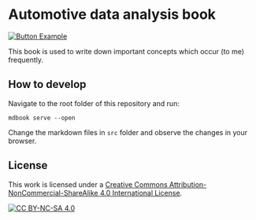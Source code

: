 # Automotive data analysis book

[![Button Example]][Link]

[Button Example]: https://img.shields.io/badge/Read_Here!-37a779?style=for-the-badge

[Link]: https://kopytjuk.github.io/automotive-data-analysis-book/ 'Link to the online book.'


This book is used to write down important concepts which occur (to me) frequently.

## How to develop

Navigate to the root folder of this repository and run:

```
mdbook serve --open
```

Change the markdown files in `src` folder and observe the changes in your browser.

## License

This work is licensed under a
[Creative Commons Attribution-NonCommercial-ShareAlike 4.0 International License][cc-by-nc-sa].

[![CC BY-NC-SA 4.0][cc-by-nc-sa-image]][cc-by-nc-sa]

[cc-by-nc-sa]: http://creativecommons.org/licenses/by-nc-sa/4.0/
[cc-by-nc-sa-image]: https://licensebuttons.net/l/by-nc-sa/4.0/88x31.png